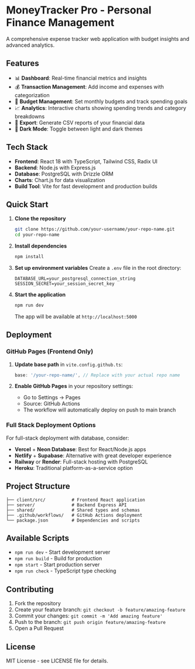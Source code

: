 # MoneyTracker Pro - Personal Finance Management

A comprehensive expense tracker web application with budget insights and advanced analytics.

## Features

- 📊 **Dashboard**: Real-time financial metrics and insights
- 💰 **Transaction Management**: Add income and expenses with categorization
- 🎯 **Budget Management**: Set monthly budgets and track spending goals
- 📈 **Analytics**: Interactive charts showing spending trends and category breakdowns
- 📄 **Export**: Generate CSV reports of your financial data
- 🌙 **Dark Mode**: Toggle between light and dark themes

## Tech Stack

- **Frontend**: React 18 with TypeScript, Tailwind CSS, Radix UI
- **Backend**: Node.js with Express.js
- **Database**: PostgreSQL with Drizzle ORM
- **Charts**: Chart.js for data visualization
- **Build Tool**: Vite for fast development and production builds

## Quick Start

1. **Clone the repository**
   ```bash
   git clone https://github.com/your-username/your-repo-name.git
   cd your-repo-name
   ```

2. **Install dependencies**
   ```bash
   npm install
   ```

3. **Set up environment variables**
   Create a `.env` file in the root directory:
   ```
   DATABASE_URL=your_postgresql_connection_string
   SESSION_SECRET=your_session_secret_key
   ```

4. **Start the application**
   ```bash
   npm run dev
   ```

   The app will be available at `http://localhost:5000`

## Deployment

### GitHub Pages (Frontend Only)

1. **Update base path** in `vite.config.github.ts`:
   ```typescript
   base: '/your-repo-name/', // Replace with your actual repo name
   ```

2. **Enable GitHub Pages** in your repository settings:
   - Go to Settings → Pages
   - Source: GitHub Actions
   - The workflow will automatically deploy on push to main branch

### Full Stack Deployment Options

For full-stack deployment with database, consider:
- **Vercel** + **Neon Database**: Best for React/Node.js apps
- **Netlify** + **Supabase**: Alternative with great developer experience  
- **Railway** or **Render**: Full-stack hosting with PostgreSQL
- **Heroku**: Traditional platform-as-a-service option

## Project Structure

```
├── client/src/          # Frontend React application
├── server/              # Backend Express API
├── shared/              # Shared types and schemas
├── .github/workflows/   # GitHub Actions deployment
└── package.json         # Dependencies and scripts
```

## Available Scripts

- `npm run dev` - Start development server
- `npm run build` - Build for production
- `npm start` - Start production server
- `npm run check` - TypeScript type checking

## Contributing

1. Fork the repository
2. Create your feature branch: `git checkout -b feature/amazing-feature`
3. Commit your changes: `git commit -m 'Add amazing feature'`
4. Push to the branch: `git push origin feature/amazing-feature`
5. Open a Pull Request

## License

MIT License - see LICENSE file for details.